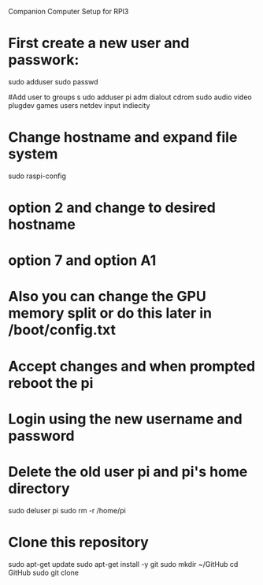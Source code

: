 Companion Computer Setup for RPI3

# First create a new user and passwork:
sudo adduser <username>
sudo passwd <username>

#Add user to groups
s udo adduser <username> pi adm dialout cdrom sudo audio video plugdev games users netdev input indiecity

# Change hostname and expand file system
sudo raspi-config
# option 2 and change to desired hostname
# option 7 and option A1
# Also you can change the GPU memory split or do this later in /boot/config.txt
# Accept changes and when prompted reboot the pi

# Login using the new username and password

# Delete the old user pi and pi's home directory
sudo deluser pi
sudo rm -r /home/pi

# Clone this repository
sudo apt-get update
sudo apt-get install -y git
sudo mkdir ~/GitHub
cd GitHub
sudo git clone <repository link>
